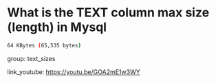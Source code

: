 # What is the TEXT column max size (length) in Mysql

```bash
64 KBytes (65,535 bytes)
```


group: text_sizes


link_youtube: https://youtu.be/GOA2mE1w3WY
